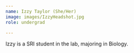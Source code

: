 ```yaml
---
name: Izzy Taylor (She/Her)
image: images/IzzyHeadshot.jpg
role: undergrad

---
```

 
Izzy is a SRI student in the lab, majoring in Biology.
